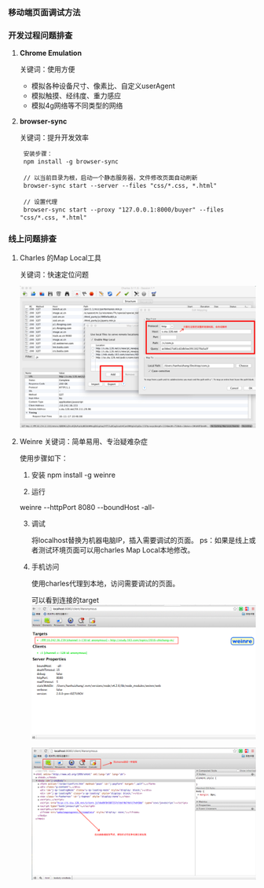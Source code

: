 ### 移动端页面调试方法


### 开发过程问题排查

1. **Chrome Emulation**
	
	关键词：使用方便
	
	* 模拟各种设备尺寸、像素比、自定义userAgent
	* 模拟触摸、经纬度、重力感应
	* 模拟4g网络等不同类型的网络
	
2. **browser-sync**

	关键词：提升开发效率
	
		安装步骤：
		npm install -g browser-sync
	
		// 以当前目录为根，启动一个静态服务器，文件修改页面自动刷新
		browser-sync start --server --files "css/*.css, *.html"
	
		// 设置代理
		browser-sync start --proxy "127.0.0.1:8000/buyer" --files "css/*.css, *.html"
		
		


### 线上问题排查
1. Charles 的Map Local工具
		
	关键词：快速定位问题
	
	![](./charles_map_local.jpg)	
		

2. Weinre
	关键词：简单易用、专治疑难杂症

	使用步骤如下：
	
	1. 安装
	npm install -g weinre
	
	2. 运行
	
	weinre --httpPort 8080 --boundHost -all-
	
	3. 调试
		
		<script src="http://localhost:8080/target/target-script-min.js#anonymous"></script> 
		将localhost替换为机器电脑IP，插入需要调试的页面。
		ps：如果是线上或者测试环境页面可以用charles Map Local本地修改。
	
	4. 手机访问
	
		使用charles代理到本地，访问需要调试的页面。
		
		可以看到连接的target
		![](./weinre_target.jpg)
		
		
		![](./weinre_test.jpg)
		
		
		
		

